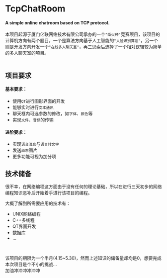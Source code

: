 # TcpChatRoom
#### A simple online chatroom based on TCP protocol.
本项目起源于厦门亿联网络技术有限公司承办的一个`"炬火种"`竞赛项目，该项目的计算机方向有两个题目，一个是算法方向基于人工智能的`"人脸识别算法"`，另一个则是开发方向开发一个`"在线多人聊天室"`，再三思索后选择了一个相对逻辑较为简单的多人聊天室的项目。
</br>
</br>

## 项目要求

#### 基本要求：
+ 使用`QT`进行图形界面的开发
+ 能够实时进行`文本通讯`
+ 聊天框内可选参数的修改，如`字体`、`颜色`等
+ 实现`文件`、`音频`的传输
  
  
#### 进阶要求：
+ 实现`语音消息`与`语音转文字`
+ 发送`动态`图片
+ 更多功能可视为加分项
  
## 技术储备

很不幸，在网络编程这方面由于没有任何的理论基础，所以在进行三天初步的网络编程知识恶补后开始着手进行该项目的编程。  

大概了解到所需要应用的技术有：
+ UNIX网络编程
+ C++多线程
+ QT界面开发
+ 数据库
+ ...  

<br>

该项目的期限为一个半月(4.15~5.30)，然而上述知识的储备量却均是0，想要完成本次项目是个不小的挑战...  
加油冲冲冲冲冲冲

